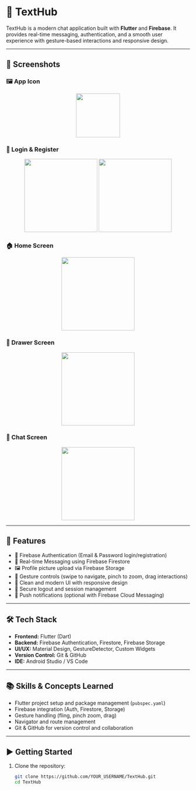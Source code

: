 # 📱 TextHub

TextHub is a modern chat application built with **Flutter** and **Firebase**. It provides real-time messaging, authentication, and a smooth user experience with gesture-based interactions and responsive design.

---

## 📸 Screenshots

### 🖼️ App Icon
<p align="center">
  <img src="screenshots/app_icon.png" width="120"/>
</p>

### 🔐 Login & Register
<p align="center">
  <img src="Screenshots/login.png" width="200"/>
  <img src="Screenshots/register.png" width="200"/>
</p>

### 🏠 Home Screen 
<p align="center">
  <img src="Screenshots/home.png" width="200"/>
</p>

### 📂 Drawer Screen
<p align="center">
  <img src="Screenshots/drawer.png" width="200"/>
</p>

### 💬 Chat Screen
<p align="center">
  <img src="Screenshots/chat.png" width="200"/>
</p>



---

## 🚀 Features

- 🔐 Firebase Authentication (Email & Password login/registration)  
- 💬 Real-time Messaging using Firebase Firestore  
- 🖼️ Profile picture upload via Firebase Storage  
- 📱 Gesture controls (swipe to navigate, pinch to zoom, drag interactions)  
- 🌙 Clean and modern UI with responsive design  
- 🚪 Secure logout and session management  
- 🔔 Push notifications (optional with Firebase Cloud Messaging)  

---

## 🛠️ Tech Stack

- **Frontend:** Flutter (Dart)  
- **Backend:** Firebase Authentication, Firestore, Firebase Storage  
- **UI/UX:** Material Design, GestureDetector, Custom Widgets  
- **Version Control:** Git & GitHub  
- **IDE:** Android Studio / VS Code  

---

## 📚 Skills & Concepts Learned

- Flutter project setup and package management (`pubspec.yaml`)  
- Firebase integration (Auth, Firestore, Storage)  
- Gesture handling (fling, pinch zoom, drag)  
- Navigator and route management  
- Git & GitHub for version control and collaboration  

---

## ▶️ Getting Started

1. Clone the repository:  
   ```bash
   git clone https://github.com/YOUR_USERNAME/TextHub.git
   cd TextHub
